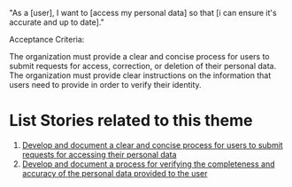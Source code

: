 "As a [user], I want to [access my personal data] so that [i can ensure it's accurate and up to date]."



Acceptance Criteria:

The organization must provide a clear and concise process for users to submit requests for access, correction, or deletion of their personal data.
The organization must provide clear instructions on the information that users need to provide in order to verify their identity. 

# List Stories related to this theme
1. [Develop and document a clear and concise process for users to submit requests for accessing their personal data ](documentation/templates/theme/initiatives/epics/stories/tasks/task_template.md)
2. [Develop and document a process for verifying the completeness and accuracy of the personal data provided to the user ](Documentation/)